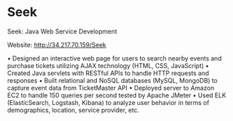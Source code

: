 # Seek
Seek: Java Web Service Development

Website: http://34.217.70.159/Seek

• Designed an interactive web page for users to search nearby events and purchase tickets utilizing AJAX technology (HTML, CSS, JavaScript)
• Created Java servlets with RESTful APIs to handle HTTP requests and responses • Built relational and NoSQL databases (MySQL, MongoDB) to capture event data from TicketMaster API
• Deployed server to Amazon EC2 to handle 150 queries per second tested by Apache JMeter
• Used ELK (ElasticSearch, Logstash, Kibana) to analyze user behavior in terms of demographics, location, service provider, etc. 
